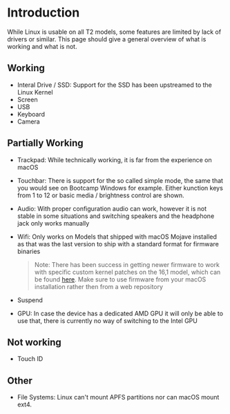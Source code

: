 # Introduction

While Linux is usable on all T2 models, some features are limited by lack of drivers or similar. This page should give a general overview of what is working and what is not.

## Working

- Interal Drive / SSD: Support for the SSD has been upstreamed to the Linux Kernel
- Screen
- USB
- Keyboard
- Camera

## Partially Working

- Trackpad: While technically working, it is far from the experience on macOS
- Touchbar: There is support for the so called simple mode, the same that you would see on Bootcamp Windows for example. Either kunction keys from 1 to 12 or basic media / brightness control are shown. 
- Audio: With proper configuration audio can work, however it is not stable in some situations and switching speakers and the headphone jack only works manually
- Wifi: Only works on Models that shipped with macOS Mojave installed as that was the last version to ship with a standard format for firmware binaries

    > Note: There has been success in getting newer firmware to work with specific custom kernel patches on the 16,1 model,
    which can be found [here](https://github.com/jamlam/mbp-16.1-linux-wifi). Make sure to use firmware from your macOS installation
    rather then from a web repository

- Suspend
- GPU: In case the device has a dedicated AMD GPU it will only be able to use that, there is currently no way of switching to the Intel GPU

## Not working

- Touch ID

## Other

- File Systems: Linux can't mount APFS partitions nor can macOS mount ext4.
